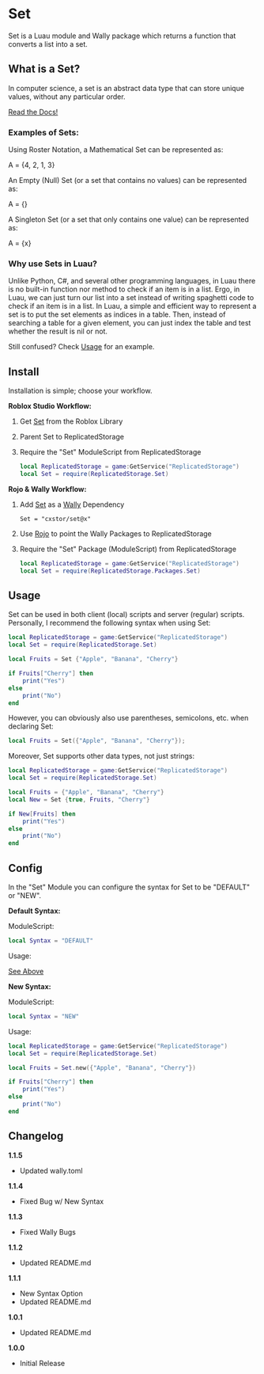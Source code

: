# Set
Set is a Luau module and Wally package which returns a function that converts a list into a set.

## What is a Set?
In computer science, a set is an abstract data type that can store unique values, without any particular order.

[Read the Docs!](https://www.lua.org/pil/11.5.html)

### Examples of Sets:
Using Roster Notation, a Mathematical Set can be represented as: 

A = {4, 2, 1, 3}

An Empty (Null) Set (or a set that contains no values) can be represented as:

A = {}

A Singleton Set (or a set that only contains one value) can be represented as:

A = {x}

### Why use Sets in Luau?
Unlike Python, C#, and several other programming languages, in Luau there is no built-in function nor method to check if an item is in a list. Ergo, in Luau, we can just turn our list into a set instead of writing spaghetti code to check if an item is in a list. In Luau, a simple and efficient way to represent a set is to put the set elements as indices in a table. Then, instead of searching a table for a given element, you can just index the table and test whether the result is nil or not. 

Still confused? Check [Usage](https://github.com/Cxstor/Set#Usage) for an example.

## Install
Installation is simple; choose your workflow.

**Roblox Studio Workflow:**
1. Get [Set](https://www.roblox.com/library/10174561493) from the Roblox Library
2. Parent Set to ReplicatedStorage
3. Require the "Set" ModuleScript from ReplicatedStorage

	```lua
	local ReplicatedStorage = game:GetService("ReplicatedStorage")
	local Set = require(ReplicatedStorage.Set)
	```

**Rojo & Wally Workflow:**
1. Add [Set](https://wally.run/package/cxstor/set) as a [Wally](https://github.com/UpliftGames/wally#installation) Dependency

	`Set = "cxstor/set@x"`

2. Use [Rojo](https://rojo.space/docs/v7/getting-started/installation/) to point the Wally Packages to ReplicatedStorage
3. Require the "Set" Package (ModuleScript) from ReplicatedStorage

	```lua
	local ReplicatedStorage = game:GetService("ReplicatedStorage")
	local Set = require(ReplicatedStorage.Packages.Set)
	```

## Usage
Set can be used in both client (local) scripts and server (regular) scripts. Personally, I recommend the following syntax when using Set:
```lua
local ReplicatedStorage = game:GetService("ReplicatedStorage")
local Set = require(ReplicatedStorage.Set)

local Fruits = Set {"Apple", "Banana", "Cherry"}

if Fruits["Cherry"] then
	print("Yes")
else
	print("No")
end
```

However, you can obviously also use parentheses, semicolons, etc. when declaring Set:
```lua
local Fruits = Set({"Apple", "Banana", "Cherry"});
```

Moreover, Set supports other data types, not just strings:
```lua
local ReplicatedStorage = game:GetService("ReplicatedStorage")
local Set = require(ReplicatedStorage.Set)

local Fruits = {"Apple", "Banana", "Cherry"}
local New = Set {true, Fruits, "Cherry"}

if New[Fruits] then
	print("Yes")
else
	print("No")
end
```

## Config
In the "Set" Module you can configure the syntax for Set to be "DEFAULT" or "NEW".

**Default Syntax:**

ModuleScript:
```lua
local Syntax = "DEFAULT"
```
Usage:

[See Above](https://github.com/Cxstor/Set#Usage)

**New Syntax:**

ModuleScript:
```lua
local Syntax = "NEW"
```
Usage:
```lua
local ReplicatedStorage = game:GetService("ReplicatedStorage")
local Set = require(ReplicatedStorage.Set)

local Fruits = Set.new({"Apple", "Banana", "Cherry"})

if Fruits["Cherry"] then
	print("Yes")
else
	print("No")
end
```

## Changelog
**1.1.5**
- Updated wally.toml

**1.1.4**
- Fixed Bug w/ New Syntax

**1.1.3**
- Fixed Wally Bugs

**1.1.2**
- Updated README.md

**1.1.1**
- New Syntax Option
- Updated README.md

**1.0.1**
- Updated README.md

**1.0.0**
- Initial Release
